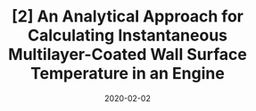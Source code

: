 ---
title: "[2] An Analytical Approach for Calculating Instantaneous Multilayer-Coated Wall Surface Temperature in an Engine"
collection: publications
permalink:
excerpt:
date: 2020-02-02
venue: 'SAE International Journal of Advances and Current Practices in Mobility'
paperurl: 'https://saemobilus.sae.org/content/2020-01-0160'
citation: '<b>Koutsakis, G.</b>, and J. B. Ghandhi, "An Analytical Approach for Calculating Instantaneous Multilayer-Coated Wall Surface Temperature in an Engine." <i>SAE International Journal of Advances and Current Practices in Mobility 2</i>, No. 2020-01-0160 (2020): 1303-1313'
---
